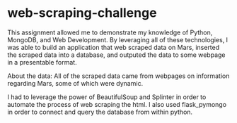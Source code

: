 # web-scraping-challenge

This assignment allowed me to demonstrate my knowledge of Python, MongoDB, and Web Development. By leveraging all of these technologies, I was able to build an application that web scraped data on Mars, inserted the scraped data into a database, and outputed the data to some webpage in a presentable format.

About the data: All of the scraped data came from webpages on information regarding Mars, some of which were dynamic.

I had to leverage the power of BeautifulSoup and Splinter in order to automate the process of web scraping the html. I also used flask_pymongo in order to connect and query the database from within python.
